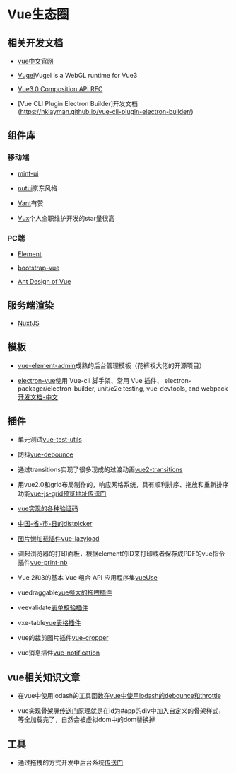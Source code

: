 # Vue生态圈

## 相关开发文档

* [vue中文官网](https://cn.vuejs.org/) 

* [Vugel](https://vugel.planning.nl/)Vugel is a WebGL runtime for Vue3

* [Vue3.0 Composition API RFC](https://composition-api.vuejs.org/#summary)

* [Vue CLI Plugin Electron Builder]开发文档(https://nklayman.github.io/vue-cli-plugin-electron-builder/)

## 组件库

### 移动端

* [mint-ui](https://mint-ui.github.io/#!/zh-cn)

* [nutui](https://nutui.jd.com/#/index)京东风格

* [Vant](https://youzan.github.io/vant/#/zh-CN/)有赞

* [Vux](https://github.com/moxiecode/plupload)个人全职维护开发的star量很高

### PC端

* [Element](https://element.eleme.cn/#/zh-CN)

* [bootstrap-vue](https://bootstrap-vue.org/)

* [Ant Design of Vue](https://www.antdv.com/docs/vue/introduce-cn/)

## 服务端渲染

* [NuxtJS](https://zh.nuxtjs.org/)


## 模板

* [vue-element-admin](https://panjiachen.gitee.io/vue-element-admin-site/zh/)成熟的后台管理模板（花裤衩大佬的开源项目）

* [electron-vue](https://github.com/SimulatedGREG/electron-vue)使用 Vue-cli 脚手架、常用 Vue 插件、 electron-packager/electron-builder, unit/e2e testing, vue-devtools, and webpack[开发文档-中文](https://simulatedgreg.gitbooks.io/electron-vue/content/cn/)

## 插件

* 单元测试[vue-test-utils](https://vue-test-utils.vuejs.org/zh/)

* 防抖[vue-debounce](https://www.npmjs.com/package/vue-debounce)

* 通过transitions实现了很多现成的过渡动画[vue2-transitions](https://github.com/BinarCode/vue2-transitions)

* 用vue2.0和grid布局制作的，响应网格系统，具有顺利排序、拖放和重新排序功能[vue-js-grid](https://github.com/euvl/vue-js-grid)[预览地址传送门](https://euvl.github.io/vue-js-grid/)

* [vue实现的各种验证码](https://github.com/mizuka-wu/vue2-verify)

* [中国-省-市-县的distpicker](https://github.com/jcc/v-distpicker)

* [图片懒加载插件vue-lazyload](https://www.npmjs.com/package/vue-lazyload)

* 调起浏览器的打印面板，根据element的ID来打印或者保存成PDF的vue指令插件[vue-print-nb](https://www.npmjs.com/package/vue-print-nb)

* Vue 2和3的基本 Vue 组合 API 应用程序集[vueUse](https://github.com/antfu/vueuse)

* vuedraggable[vue强大的拖拽插件](https://www.npmjs.com/package/vuedraggable)

* veevalidate[表单校验插件](https://logaretm.github.io/vee-validate/)

* vxe-table[vue表格插件](https://github.com/xuliangzhan/vxe-table)

* vue的裁剪图片插件[vue-cropper](https://www.npmjs.com/package/vue-cropperjs)

* vue消息插件[vue-notification](https://github.com/euvl/vue-notification) 

## vue相关知识文章

* 在vue中使用lodash的工具函数[在vue中使用lodash的debounce和throttle](https://www.digitalocean.com/community/tutorials/vuejs-lodash-throttle-debounce)

* vue实现骨架屏[传送门](https://segmentfault.com/a/1190000014832185)原理就是在id为#app的div中加入自定义的骨架样式，等全加载完了，自然会被虚拟dom中的dom替换掉
## 工具

* 通过拖拽的方式开发中后台系统[传送门](http://www.freedomen.cn/#/Introduce)